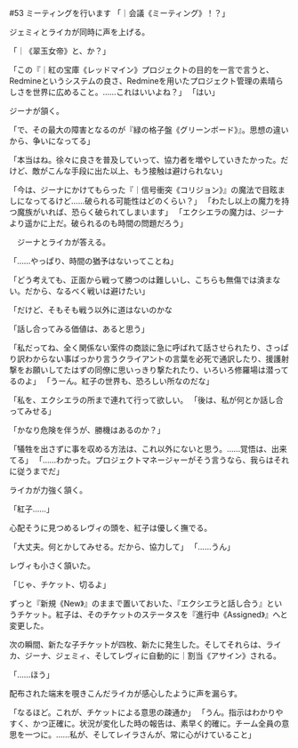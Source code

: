 #53 ミーティングを行います
「｜会議《ミーティング》！？」

ジェミィとライカが同時に声を上げる。

「｜《翠玉女帝》と、か？」

「この『｜紅の宝庫《レッドマイン》プロジェクトの目的を一言で言うと、Redmineというシステムの良さ、Redmineを用いたプロジェクト管理の素晴らしさを世界に広めること。……これはいいよね？」
「はい」

ジーナが頷く。

「で、その最大の障害となるのが『緑の格子盤《グリーンボード》』。思想の違いから、争いになってる」

「本当はね。徐々に良さを普及していって、協力者を増やしていきたかった。だけど、敵がこんな手段に出た以上、もう接触は避けられない」


「今は、ジーナにかけてもらった『｜信号衝突《コリジョン》』の魔法で目眩ましになってるけど……破られる可能性はどのくらい？」
「わたし以上の魔力を持つ魔族がいれば、恐らく破られてしまいます」
「エクシエラの魔力は、ジーナより遥かに上だ。破られるのも時間の問題だろう」

　ジーナとライカが答える。

「……やっぱり、時間の猶予はないってことね」


「どう考えても、正面から戦って勝つのは難しいし、こちらも無傷では済まない。だから、なるべく戦いは避けたい」

「だけど、そもそも戦う以外に道はないのかな



「話し合ってみる価値は、あると思う」



「私だってね、全く関係ない案件の商談に急に呼ばれて話させられたり、さっぱり訳わからない事ばっかり言うクライアントの言葉を必死で通訳したり、援護射撃をお願いしてたはずの同僚に思いっきり撃たれたり、いろいろ修羅場は潜ってるのよ」
「うーん。紅子の世界も、恐ろしい所なのだな」



「私を、エクシエラの所まで連れて行って欲しい。
「後は、私が何とか話し合ってみせる」

「かなり危険を伴うが、勝機はあるのか？」

「犠牲を出さずに事を収める方法は、これ以外にないと思う。……覚悟は、出来てる」
「……わかった。プロジェクトマネージャーがそう言うなら、我らはそれに従うまでだ」

ライカが力強く頷く。

「紅子……」

心配そうに見つめるレヴィの頭を、紅子は優しく撫でる。

「大丈夫。何とかしてみせる。だから、協力して」
「……うん」

レヴィも小さく頷いた。

「じゃ、チケット、切るよ」

ずっと『新規《New》』のままで置いておいた、『エクシエラと話し合う』というチケット。紅子は、そのチケットのステータスを『進行中《Assigned》』へと変更した。

次の瞬間、新たな子チケットが四枚、新たに発生した。そしてそれらは、ライカ、ジーナ、ジェミィ、そしてレヴィに自動的に｜割当《アサイン》される。

「……ほう」

配布された端末を覗きこんだライカが感心したように声を漏らす。

「なるほど。これが、チケットによる意思の疎通か」
「うん。指示はわかりやすく、かつ正確に。状況が変化した時の報告は、素早く的確に。チーム全員の意思を一つに。……私が、そしてレイラさんが、常に心がけていること」
